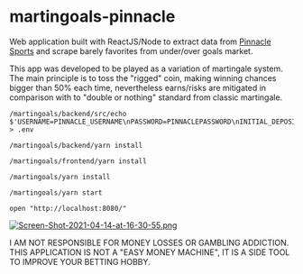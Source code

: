 # martingoals-pinnacle

Web application built with ReactJS/Node to extract data from [Pinnacle Sports](https://www.pinnacle.com/en) and scrape barely favorites from under/over goals market.

This app was developed to be played as a variation of martingale system. The main principle is to toss the "rigged" coin, making winning chances bigger than 50% each time, nevertheless earns/risks are mitigated in comparison with to "double or nothing" standard from classic martingale.

```
/martingoals/backend/src/echo $'USERNAME=PINNACLE_USERNAME\nPASSWORD=PINNACLEPASSWORD\nINITIAL_DEPOSIT=YOUR_INITIAL_DEPOSIT' > .env

/martingoals/backend/yarn install

/martingoals/frontend/yarn install

/martingoals/yarn install

/martingoals/yarn start

open "http://localhost:8080/"
```

[![Screen-Shot-2021-04-14-at-16-30-55.png](https://i.postimg.cc/MKz6QpdQ/Screen-Shot-2021-04-14-at-16-30-55.png)](https://postimg.cc/6T1xstsW)

I AM NOT RESPONSIBLE FOR MONEY LOSSES OR GAMBLING ADDICTION. THIS APPLICATION IS NOT A "EASY MONEY MACHINE", IT IS A SIDE TOOL TO IMPROVE YOUR BETTING HOBBY.  
